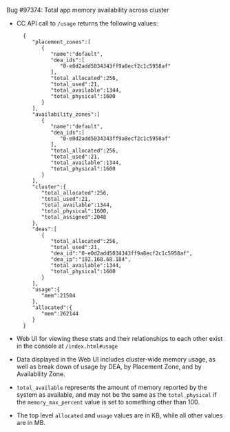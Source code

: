 Bug #97374: Total app memory availability across cluster

* CC API call to `/usage` returns the following values:

		{
		   "placement_zones":[
		      {
		         "name":"default",
		         "dea_ids":[
		            "0-e0d2add5034343ff9a8ecf2c1c5958af"
		         ],
		         "total_allocated":256,
		         "total_used":21,
		         "total_available":1344,
		         "total_physical":1600
		      }
		   ],
		   "availability_zones":[
		      {
		         "name":"default",
		         "dea_ids":[
		            "0-e0d2add5034343ff9a8ecf2c1c5958af"
		         ],
		         "total_allocated":256,
		         "total_used":21,
		         "total_available":1344,
		         "total_physical":1600
		      }
		   ],
		   "cluster":{
		      "total_allocated":256,
		      "total_used":21,
		      "total_available":1344,
		      "total_physical":1600,
		      "total_assigned":2048
		   },
		   "deas":[
		      {
		         "total_allocated":256,
		         "total_used":21,
		         "dea_id":"0-e0d2add5034343ff9a8ecf2c1c5958af",
		         "dea_ip":"192.168.68.184",
		         "total_available":1344,
		         "total_physical":1600
		      }
		   ],
		   "usage":{
		      "mem":21504
		   },
		   "allocated":{
		      "mem":262144
		   }
		}
		
* Web UI for viewing these stats and their relationships to each other exist in the console at `/index.html#usage`

* Data displayed in the Web UI includes cluster-wide memory usage, as well as break down of usage by DEA, by Placement Zone, and by Availability Zone. 

* `total_available` represents the amount of memory reported by the system as available, and may not be the same as the `total_physical` if the `memory_max_percent` value is set to something other than 100.

* The top level `allocated` and `usage` values are in KB, while all other values are in MB.
